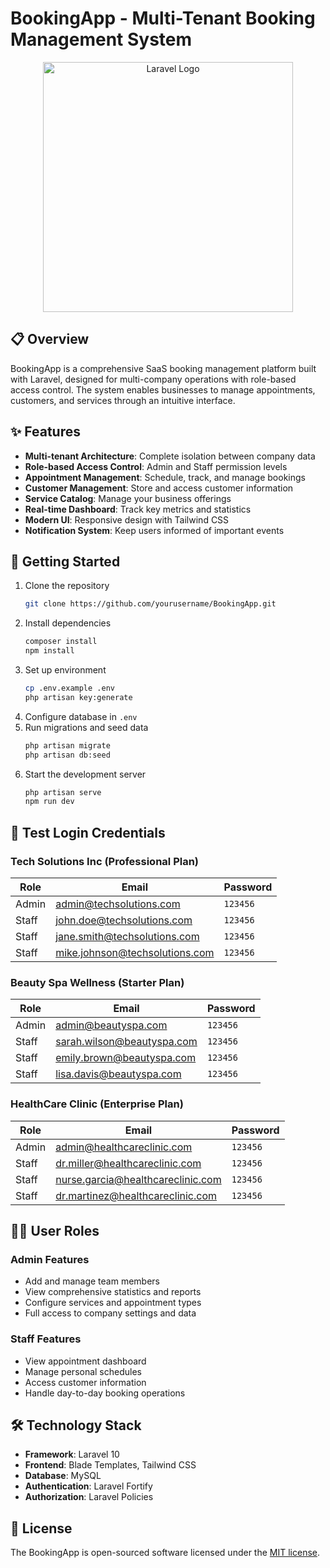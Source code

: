 # BookingApp - Multi-Tenant Booking Management System

<p align="center">
    <img src="https://raw.githubusercontent.com/laravel/art/master/logo-lockup/5%20SVG/2%20CMYK/1%20Full%20Color/laravel-logolockup-cmyk-red.svg" width="400" alt="Laravel Logo">
</p>

## 📋 Overview

BookingApp is a comprehensive SaaS booking management platform built with Laravel, designed for multi-company operations with role-based access control. The system enables businesses to manage appointments, customers, and services through an intuitive interface.

## ✨ Features

- **Multi-tenant Architecture**: Complete isolation between company data
- **Role-based Access Control**: Admin and Staff permission levels
- **Appointment Management**: Schedule, track, and manage bookings
- **Customer Management**: Store and access customer information
- **Service Catalog**: Manage your business offerings
- **Real-time Dashboard**: Track key metrics and statistics
- **Modern UI**: Responsive design with Tailwind CSS
- **Notification System**: Keep users informed of important events

## 🚀 Getting Started

1. Clone the repository
     ```bash
     git clone https://github.com/yourusername/BookingApp.git
     ```
2. Install dependencies
     ```bash
     composer install
     npm install
     ```
3. Set up environment
     ```bash
     cp .env.example .env
     php artisan key:generate
     ```
4. Configure database in `.env`
5. Run migrations and seed data
     ```bash
     php artisan migrate
     php artisan db:seed
     ```
6. Start the development server
     ```bash
     php artisan serve
     npm run dev
     ```

## 🔑 Test Login Credentials

### Tech Solutions Inc (Professional Plan)
| Role  | Email                       | Password |
|-------|----------------------------|----------|
| Admin | admin@techsolutions.com     | `123456` |
| Staff | john.doe@techsolutions.com  | `123456` |
| Staff | jane.smith@techsolutions.com| `123456` |
| Staff | mike.johnson@techsolutions.com | `123456` |

### Beauty Spa Wellness (Starter Plan)
| Role  | Email                   | Password |
|-------|------------------------|----------|
| Admin | admin@beautyspa.com     | `123456` |
| Staff | sarah.wilson@beautyspa.com | `123456` |
| Staff | emily.brown@beautyspa.com | `123456` |
| Staff | lisa.davis@beautyspa.com | `123456` |

### HealthCare Clinic (Enterprise Plan)
| Role  | Email                      | Password |
|-------|---------------------------|----------|
| Admin | admin@healthcareclinic.com | `123456` |
| Staff | dr.miller@healthcareclinic.com | `123456` |
| Staff | nurse.garcia@healthcareclinic.com | `123456` |
| Staff | dr.martinez@healthcareclinic.com | `123456` |

## 👩‍💼 User Roles

### Admin Features
- Add and manage team members
- View comprehensive statistics and reports
- Configure services and appointment types
- Full access to company settings and data

### Staff Features
- View appointment dashboard
- Manage personal schedules
- Access customer information
- Handle day-to-day booking operations

## 🛠️ Technology Stack

- **Framework**: Laravel 10
- **Frontend**: Blade Templates, Tailwind CSS
- **Database**: MySQL
- **Authentication**: Laravel Fortify
- **Authorization**: Laravel Policies

## 📄 License

The BookingApp is open-sourced software licensed under the [MIT license](https://opensource.org/licenses/MIT).

